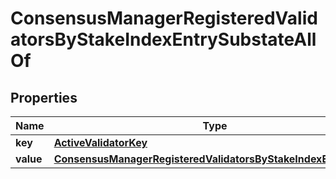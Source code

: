 

# ConsensusManagerRegisteredValidatorsByStakeIndexEntrySubstateAllOf


## Properties

| Name | Type | Description | Notes |
|------------ | ------------- | ------------- | -------------|
|**key** | [**ActiveValidatorKey**](ActiveValidatorKey.md) |  |  |
|**value** | [**ConsensusManagerRegisteredValidatorsByStakeIndexEntryValue**](ConsensusManagerRegisteredValidatorsByStakeIndexEntryValue.md) |  |  |



